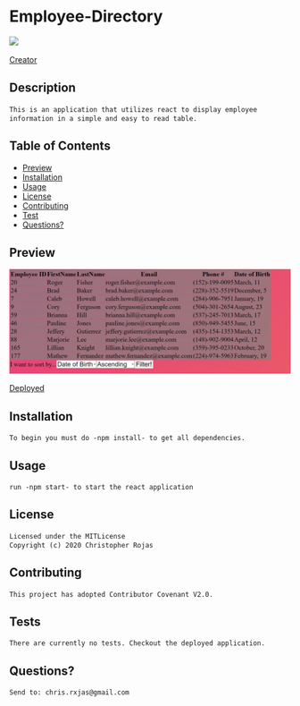 
  # Employee-Directory
  ![](https://img.shields.io/badge/License-MITLicense-yellow)

  [Creator](https://github.com/Rxjas)

  ## Description 
    This is an application that utilizes react to display employee information in a simple and easy to read table.

  ## Table of Contents
  * [Preview](#Preview)
  * [Installation](#Installation)
  * [Usage](#Usage)
  * [License](#License)
  * [Contributing](#Contributing)
  * [Test](#Tests)
  * [Questions?](#Questions?)
     
  ## Preview
  ![](preview.png)

  [Deployed](https://rxjas.github.io/Employee-Directory/)

  ## Installation
    To begin you must do -npm install- to get all dependencies.

  ## Usage
    run -npm start- to start the react application

  ## License
    Licensed under the MITLicense
    Copyright (c) 2020 Christopher Rojas

  ## Contributing
    This project has adopted Contributor Covenant V2.0. 

  ## Tests
    There are currently no tests. Checkout the deployed application.

  ## Questions?
    Send to: chris.rxjas@gmail.com


